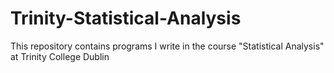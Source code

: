# Trinity-Statistical-Analysis
This repository contains programs I write in the course "Statistical Analysis" at Trinity College Dublin
